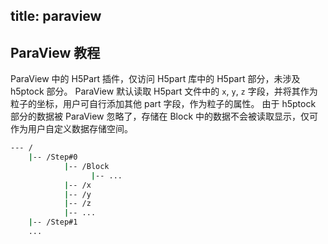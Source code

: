 title: paraview
---

## ParaView 教程

ParaView 中的 H5Part 插件，仅访问 H5part 库中的 H5part 部分，未涉及 h5ptock 部分。
ParaView 默认读取 H5part 文件中的 `x`, `y`, `z` 字段，并将其作为粒子的坐标，用户可自行添加其他 part 字段，作为粒子的属性。
由于 h5ptock 部分的数据被 ParaView 忽略了，存储在 Block 中的数据不会被读取显示，仅可作为用户自定义数据存储空间。

```sh
--- /
    |-- /Step#0
            |-- /Block
                  |-- ...
            |-- /x
            |-- /y
            |-- /z
            |-- ...
    |-- /Step#1
    ...
```